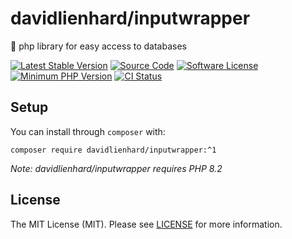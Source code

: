 # davidlienhard/inputwrapper
🐘 php library for easy access to databases

[![Latest Stable Version](https://img.shields.io/packagist/v/davidlienhard/inputwrapper.svg?style=flat-square)](https://packagist.org/packages/davidlienhard/inputwrapper)
[![Source Code](https://img.shields.io/badge/source-davidlienhard/inputwrapper-blue.svg?style=flat-square)](https://github.com/davidlienhard/inputwrapper)
[![Software License](https://img.shields.io/badge/license-MIT-brightgreen.svg?style=flat-square)](https://github.com/davidlienhard/inputwrapper/blob/master/LICENSE)
[![Minimum PHP Version](https://img.shields.io/badge/php-%3E%3D%208.2-8892BF.svg?style=flat-square)](https://php.net/)
[![CI Status](https://github.com/davidlienhard/inputwrapper/actions/workflows/check.yml/badge.svg)](https://github.com/davidlienhard/inputwrapper/actions/workflows/check.yml)

## Setup

You can install through `composer` with:

```
composer require davidlienhard/inputwrapper:^1
```

*Note: davidlienhard/inputwrapper requires PHP 8.2*

## License

The MIT License (MIT). Please see [LICENSE](https://github.com/davidlienhard/inputwrapper/blob/master/LICENSE) for more information.
